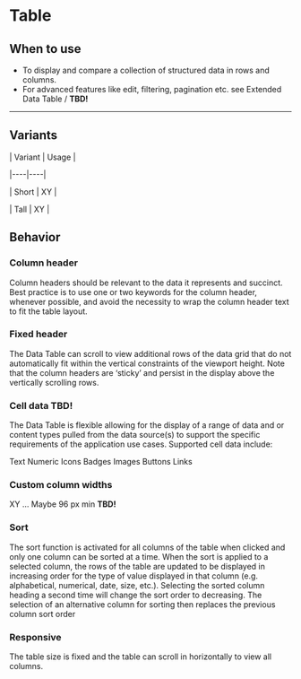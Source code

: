 # Table

## When to use

- To display  and compare a collection of structured data in rows and columns.
- For advanced features like edit, filtering, pagination etc. see Extended Data Table / **TBD!**

---

## Variants

| Variant | Usage |

|----|----|

| Short | XY |

| Tall | XY |

## Behavior

### Column header

Column headers should be relevant to the data it represents and succinct. Best practice is to use one or two keywords for the column header, whenever possible, and avoid the necessity to wrap the column header text to fit the table layout.

### Fixed header

The Data Table can scroll to view additional rows of the data grid that do not automatically fit within the vertical constraints of the viewport height. Note that the column headers are ‘sticky’ and persist in the display above the vertically scrolling rows.

### Cell data **TBD!**

The Data Table is flexible allowing for the display of a range of data and or content types pulled from the data source(s) to support the specific requirements of the application use cases. Supported cell data include:

Text
Numeric
Icons
Badges
Images
Buttons
Links

### Custom column widths

XY ... Maybe 96 px min **TBD!**

### Sort

The sort function is activated for all columns of the table when clicked and only one column can be sorted at a time. When the sort is applied to a selected column, the rows of the table are updated to be displayed in increasing order for the type of value displayed in that column (e.g. alphabetical, numerical, date, size, etc.). Selecting the sorted column heading a second time will change the sort order to decreasing. The selection of an alternative column for sorting then replaces the previous column sort order

### Responsive

The table size is fixed and the table can scroll in horizontally to view all columns.